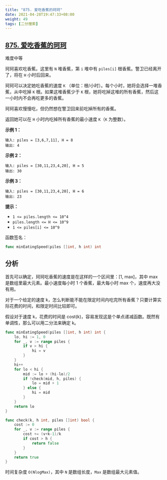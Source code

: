 ```yaml
---
title: "875. 爱吃香蕉的珂珂"
date: 2021-04-28T19:47:33+08:00
weight: 49
tags: [二分搜索]
---
```


## [875. 爱吃香蕉的珂珂](https://leetcode-cn.com/problems/koko-eating-bananas/)

难度中等

珂珂喜欢吃香蕉。这里有 `N` 堆香蕉，第 `i` 堆中有 `piles[i]` 根香蕉。警卫已经离开了，将在 `H` 小时后回来。

珂珂可以决定她吃香蕉的速度 `K` （单位：根/小时）。每个小时，她将会选择一堆香蕉，从中吃掉 `K` 根。如果这堆香蕉少于 `K` 根，她将吃掉这堆的所有香蕉，然后这一小时内不会再吃更多的香蕉。

珂珂喜欢慢慢吃，但仍然想在警卫回来前吃掉所有的香蕉。

返回她可以在 `H` 小时内吃掉所有香蕉的最小速度 `K`（`K` 为整数）。

**示例 1：**

```
输入: piles = [3,6,7,11], H = 8
输出: 4
```

**示例 2：**

```
输入: piles = [30,11,23,4,20], H = 5
输出: 30
```

**示例 3：**

```
输入: piles = [30,11,23,4,20], H = 6
输出: 23
```

**提示：**

- `1 <= piles.length <= 10^4`
- `piles.length <= H <= 10^9`
- `1 <= piles[i] <= 10^9`

函数签名：

```go
func minEatingSpeed(piles []int, h int) int
```

## 分析

首先可以确定，珂珂吃香蕉的速度是在这样的一个区间里：[1, max]，其中 max 是数组里最大元素。最小速度每小时 1 个香蕉，最大每小时 max 个，速度再大没有用。

对于一个给定的速度 k，怎么判断能不能在限定时间内吃完所有香蕉？只要计算实际花费的时间，和限定时间比较即可。

假设对于速度 k，花费的时间是 cost(k)，容易发现这是个单点递减函数。既然有单调性，那么可以用二分法来确定 k。

```go
func minEatingSpeed(piles []int, h int) int {
	lo, hi := 1, 0
	for _, v := range piles {
		if v > hi {
			hi = v
		}
	}
	hi++
	for lo < hi {
		mid := lo + (hi-lo)/2
		if !check(mid, h, piles) {
			lo = mid + 1
		} else {
			hi = mid
		}
	}
	return lo
}

func check(k, h int, piles []int) bool {
	cost := 0
	for _, v := range piles {
		cost += (v+k-1)/k
		if cost > h {
			return false
		}
	}
	return true
}
```

时间复杂度 `O(NlogMax)`，其中 `N` 是数组长度，`Max` 是数组最大元素值。